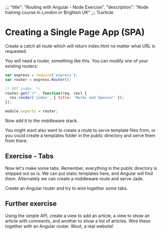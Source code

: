 ;;;
"title": "Routing with Angular - Node Exercise",
"description": "Node training course in London or Brighton UK"
;;;
%article

# Creating a Single Page App (SPA)

Create a catch all route which will return index.html no matter what URL is requested.

You will need a router, something like this. You can modify one of your existing routers:

```js
var express = require('express');
var router = express.Router();

/* GET index. */
router.get('/*', function(req, res) {
  res.render('index', { title: 'Marks and Spencer' });
});

module.exports = router;
```





Now add it to the middleware stack.

You might want also want to create a route to serve template files from, or you could create a templates folder in the public directory and serve them from there.

## Exercise - Tabs

Now let's make some tabs. Remember, everything in the public directory is shipped out as is. We can put static templates here, and Angular will find them. Alternately we can create a middleware route and serve Jade.

Create an Angular router and try to wire together some tabs.

## Further exercise

Using the simple API, create a view to add an article, a view to show an article with comments, and another to show a list of articles. Wire these together with an Angular router. Woot, a real website!
